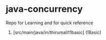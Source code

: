 # java-concurrency

Repo for Learning and for quick reference

1.  [src/main/java/in/thirumal/t1basic] (!Basic)